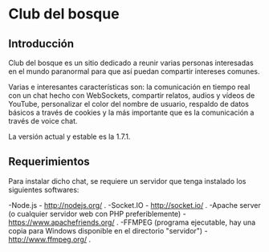 Club del bosque
===============

Introducción
------------

Club del bosque es un sitio dedicado a reunir varias personas interesadas en el mundo paranormal para que así puedan compartir intereses comunes.

Varias e interesantes características son: la comunicación en tiempo real con un chat hecho con WebSockets, compartir relatos, audios y vídeos de YouTube, personalizar el color del nombre de usuario, respaldo de datos básicos a través de cookies y la más importante que es la comunicación a través de voice chat.

La versión actual y estable es la 1.7.1.

Requerimientos
--------------

Para instalar dicho chat, se requiere un servidor que tenga instalado los siguientes softwares:

-Node.js - http://nodejs.org/ .
-Socket.IO - http://socket.io/ .
-Apache server (o cualquier servidor web con PHP preferiblemente) - https://www.apachefriends.org/ .
-FFMPEG (programa ejecutable, hay una copia para Windows disponible en el directorio "servidor") - http://www.ffmpeg.org/ .

